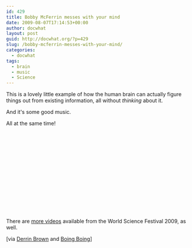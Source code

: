 ```yaml
---
id: 429
title: Bobby McFerrin messes with your mind
date: 2009-08-07T17:14:53+00:00
author: docwhat
layout: post
guid: http://docwhat.org/?p=429
slug: /bobby-mcferrin-messes-with-your-mind/
categories:
  - docwhat
tags:
  - brain
  - music
  - Science
---
```

This is a lovely little example of how the human brain can actually figure things out from existing information, all without <em>thinking</em> about it.

And it's some good music.

All at the same time!

<object width="400" height="220"><param name="allowfullscreen" value="true" /><param name="allowscriptaccess" value="always" /><param name="movie" value="http://vimeo.com/moogaloop.swf?clip_id=5732745&amp;server=vimeo.com&amp;show_title=1&amp;show_byline=1&amp;show_portrait=1&amp;color=c9ff23&amp;fullscreen=1" /><embed src="http://vimeo.com/moogaloop.swf?clip_id=5732745&amp;server=vimeo.com&amp;show_title=1&amp;show_byline=1&amp;show_portrait=1&amp;color=c9ff23&amp;fullscreen=1" type="application/x-shockwave-flash" allowfullscreen="true" allowscriptaccess="always" width="400" height="220"></embed></object>

There are <a href="http://vimeo.com/user1103909">more videos</a> available from the World Science Festival 2009, as well.

[via <a href="http://derrenbrownart.com/blog/2009/08/bobby-mcferrin-hacks-brain-pentatonic-scale/">Derrin Brown</a> and <a href="http://www.boingboing.net/2009/08/01/bobby-mcferrin-hacks.html">Boing Boing</a>]